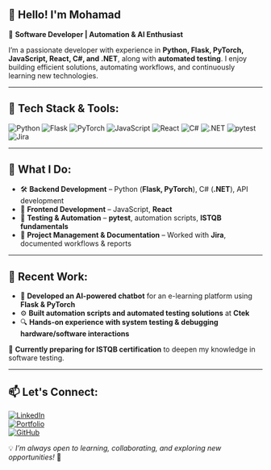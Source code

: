 ## 👋 Hello! I'm Mohamad

🚀 **Software Developer | Automation & AI Enthusiast**  

I’m a passionate developer with experience in **Python, Flask, PyTorch, JavaScript, React, C#, and .NET**, along with **automated testing**. I enjoy building efficient solutions, automating workflows, and continuously learning new technologies.  

---

## 🔧 Tech Stack & Tools:
![Python](https://img.shields.io/badge/Python-3776AB?style=for-the-badge&logo=python&logoColor=white)
![Flask](https://img.shields.io/badge/Flask-000000?style=for-the-badge&logo=flask&logoColor=white)
![PyTorch](https://img.shields.io/badge/PyTorch-EE4C2C?style=for-the-badge&logo=pytorch&logoColor=white)
![JavaScript](https://img.shields.io/badge/JavaScript-F7DF1E?style=for-the-badge&logo=javascript&logoColor=black)
![React](https://img.shields.io/badge/React-61DAFB?style=for-the-badge&logo=react&logoColor=black)
![C#](https://img.shields.io/badge/C%23-239120?style=for-the-badge&logo=c-sharp&logoColor=white)
![.NET](https://img.shields.io/badge/.NET-512BD4?style=for-the-badge&logo=dotnet&logoColor=white)
![pytest](https://img.shields.io/badge/pytest-0A9EDC?style=for-the-badge&logo=pytest&logoColor=white)
![Jira](https://img.shields.io/badge/Jira-0052CC?style=for-the-badge&logo=jira&logoColor=white)

---

## 🔹 What I Do:
- 🛠 **Backend Development** – Python (**Flask, PyTorch**), C# (**.NET**), API development  
- 🎨 **Frontend Development** – JavaScript, **React**  
- 🧪 **Testing & Automation** – **pytest**, automation scripts, **ISTQB fundamentals**  
- 📑 **Project Management & Documentation** – Worked with **Jira**, documented workflows & reports  

---

## 🔹 Recent Work:
- 🤖 **Developed an AI-powered chatbot** for an e-learning platform using **Flask & PyTorch**  
- ⚙️ **Built automation scripts and automated testing solutions** at **Ctek**  
- 🔍 **Hands-on experience with system testing & debugging hardware/software interactions**  

📌 **Currently preparing for ISTQB certification** to deepen my knowledge in software testing.  

---

## 📫 Let's Connect:
[![LinkedIn](https://img.shields.io/badge/LinkedIn-0A66C2?style=for-the-badge&logo=linkedin&logoColor=white)](https://www.linkedin.com/in/mohamad-jisri-a6354b135/)  
[![Portfolio](https://img.shields.io/badge/Portfolio-121212?style=for-the-badge&logo=github&logoColor=white)](mohamadjisri.github.io/Portfolio/)  
[![GitHub](https://img.shields.io/badge/GitHub-181717?style=for-the-badge&logo=github&logoColor=white)](https://github.com/mohamadjisri)  

💡 *I’m always open to learning, collaborating, and exploring new opportunities!* 🚀
